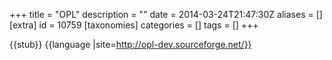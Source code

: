 +++
title = "OPL"
description = ""
date = 2014-03-24T21:47:30Z
aliases = []
[extra]
id = 10759
[taxonomies]
categories = []
tags = []
+++

{{stub}}
{{language
|site=http://opl-dev.sourceforge.net/}}
